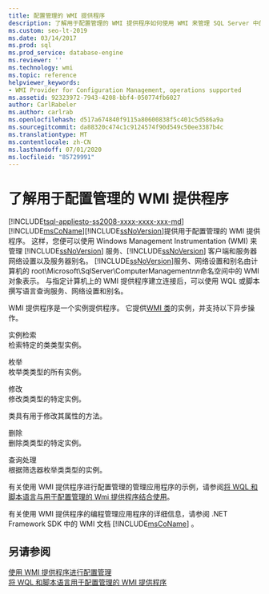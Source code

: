 ```yaml
---
title: 配置管理的 WMI 提供程序
description: 了解用于配置管理的 WMI 提供程序如何使用 WMI 来管理 SQL Server 中的服务、服务器别名和客户端/服务器网络设置。
ms.custom: seo-lt-2019
ms.date: 03/14/2017
ms.prod: sql
ms.prod_service: database-engine
ms.reviewer: ''
ms.technology: wmi
ms.topic: reference
helpviewer_keywords:
- WMI Provider for Configuration Management, operations supported
ms.assetid: 92323972-7943-4208-bbf4-050774fb6027
author: CarlRabeler
ms.author: carlrab
ms.openlocfilehash: d517a674840f9115a80600838f5c401c5d586a9a
ms.sourcegitcommit: da88320c474c1c9124574f90d549c50ee3387b4c
ms.translationtype: MT
ms.contentlocale: zh-CN
ms.lasthandoff: 07/01/2020
ms.locfileid: "85729991"
---
```

# <a name="understanding-the-wmi-provider-for-configuration-management"></a>了解用于配置管理的 WMI 提供程序
[!INCLUDE[tsql-appliesto-ss2008-xxxx-xxxx-xxx-md](../../includes/applies-to-version/sqlserver.md)]
  [!INCLUDE[msCoName](../../includes/msconame-md.md)][!INCLUDE[ssNoVersion](../../includes/ssnoversion-md.md)]提供用于配置管理的 WMI 提供程序。 这样，您便可以使用 Windows Management Instrumentation (WMI) 来管理 [!INCLUDE[ssNoVersion](../../includes/ssnoversion-md.md)] 服务、[!INCLUDE[ssNoVersion](../../includes/ssnoversion-md.md)] 客户端和服务器网络设置以及服务器别名。 [!INCLUDE[ssNoVersion](../../includes/ssnoversion-md.md)]服务、网络设置和别名由计算机的 root\Microsoft\SqlServer\ComputerManagement*nn*命名空间中的 WMI 对象表示。 与指定计算机上的 WMI 提供程序建立连接后，可以使用 WQL 或脚本撰写语言查询服务、网络设置和别名。  
  
 WMI 提供程序是一个实例提供程序。 它提供[WMI 类](../../relational-databases/wmi-provider-configuration-classes/wmi-provider-for-configuration-management-classes.md)的实例，并支持以下异步操作。  
  
 实例检索  
 检索特定的类类型实例。  
  
 枚举  
 枚举类类型的所有实例。  
  
 修改  
 修改类类型的特定实例。  
  
 类具有用于修改其属性的方法。  
  
 删除  
 删除类类型的特定实例。  
  
 查询处理  
 根据筛选器枚举类类型的实例。  
  
 有关使用 WMI 提供程序进行配置管理的管理应用程序的示例，请参阅[将 WQL 和脚本语言与用于配置管理的 Wmi 提供程序结合使用](../../relational-databases/wmi-provider-configuration/using-wql-and-scripting-languages-with-the-wmi-provider.md)。  
  
 有关使用 WMI 提供程序的编程管理应用程序的详细信息，请参阅 .NET Framework SDK 中的 WMI 文档 [!INCLUDE[msCoName](../../includes/msconame-md.md)] 。  
  
## <a name="see-also"></a>另请参阅  
 [使用 WMI 提供程序进行配置管理](../../relational-databases/wmi-provider-configuration/working-with-the-wmi-provider-for-configuration-management.md)   
 [将 WQL 和脚本语言用于配置管理的 WMI 提供程序](../../relational-databases/wmi-provider-configuration/using-wql-and-scripting-languages-with-the-wmi-provider.md)  
  
  
